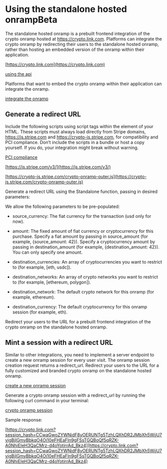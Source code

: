 # Using the standalone hosted onrampBeta

The standalone hosted onramp is a prebuilt frontend integration of the crypto onramp hosted at https://crypto.link.com. Platforms can integrate the crypto onramp by redirecting their users to the standalone hosted onramp, rather than hosting an embedded version of the onramp within their application.

[https://crypto.link.com](https://crypto.link.com)

[using the api](/crypto/using-the-api#how-to-pre-populate-transaction-parameters)

Platforms that want to embed the crypto onramp within their application can integrate the onramp.

[integrate the onramp](/crypto/integrate-the-onramp)

## Generate a redirect URL

Include the following scripts using script tags within the <head> element of your HTML. These scripts must always load directly from Stripe domains, https://js.stripe.com and https://crypto-js.stripe.com, for compatibility and PCI compliance. Don’t include the scripts in a bundle or host a copy yourself. If you do, your integration might break without warning.

[PCI compliance](/security/guide#validating-pci-compliance)

[https://js.stripe.com/v3/](https://js.stripe.com/v3/)

[https://crypto-js.stripe.com/crypto-onramp-outer.js](https://crypto-js.stripe.com/crypto-onramp-outer.js)

Generate a redirect URL using the Standalone function, passing in desired parameters:

We allow the following parameters to be pre-populated:

- source_currency: The fiat currency for the transaction (usd only for now).

- amount: The fixed amount of fiat currency or cryptocurrency for this purchase. Specify a fiat amount by passing in source_amount (for example, {source_amount: 42}). Specify a cryptocurrency amount by passing in destination_amount (for example, {destination_amount: 42}). You can only specify one amount.

- destination_currencies: An array of cryptocurrencies you want to restrict to (for example, [eth, usdc]).

- destination_networks: An array of crypto networks you want to restrict to (for example, [ethereum, polygon]).

- destination_network: The default crypto network for this onramp (for example, ethereum).

- destination_currency: The default cryptocurrency for this onramp session (for example, eth).

Redirect your users to the URL for a prebuilt frontend integration of the crypto onramp on the standalone hosted onramp.

## Mint a session with a redirect URL

Similar to other integrations, you need to implement a server endpoint to create a new onramp session for every user visit. The onramp session creation request returns a redirect_url. Redirect your users to the URL for a fully customized and branded crypto onramp on the standalone hosted onramp.

[create a new onramp session](/crypto/using-the-api)

Generate a crypto onramp session with a redirect_url by running the following curl command in your terminal:

[crypto onramp session](/crypto/using-the-api#api-reference)

Sample response:

[https://crypto.link.com?session_hash=CCwaGwoZYWNjdF8yOERUNTg5TzhLQXhDR2JMbXh5WijU7vigBjIGmyBbkqO4Oi10eFHEaFln9gFSsTGQBoQf5qRZK-A0NhiEIeH3QaCMrz-d4oYotirrAd_Bkz4](https://crypto.link.com?session_hash=CCwaGwoZYWNjdF8yOERUNTg5TzhLQXhDR2JMbXh5WijU7vigBjIGmyBbkqO4Oi10eFHEaFln9gFSsTGQBoQf5qRZK-A0NhiEIeH3QaCMrz-d4oYotirrAd_Bkz4)

